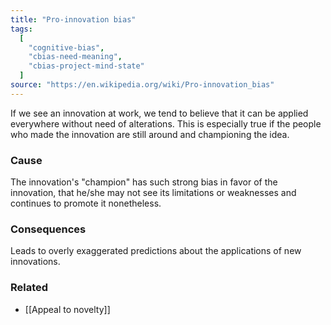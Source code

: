 ```yaml
---
title: "Pro-innovation bias"
tags:
  [
    "cognitive-bias",
    "cbias-need-meaning",
    "cbias-project-mind-state"
  ]
source: "https://en.wikipedia.org/wiki/Pro-innovation_bias"
---
```


If we see an innovation at work, we tend to believe that it can be applied everywhere without need of alterations. This is especially true if the people who made the innovation are still around and championing the idea.

### Cause

The innovation's "champion" has such strong bias in favor of the innovation, that he/she may not see its limitations or weaknesses and continues to promote it nonetheless.

### Consequences
Leads to overly exaggerated predictions about the applications of new innovations.

### Related

- [[Appeal to novelty]]
